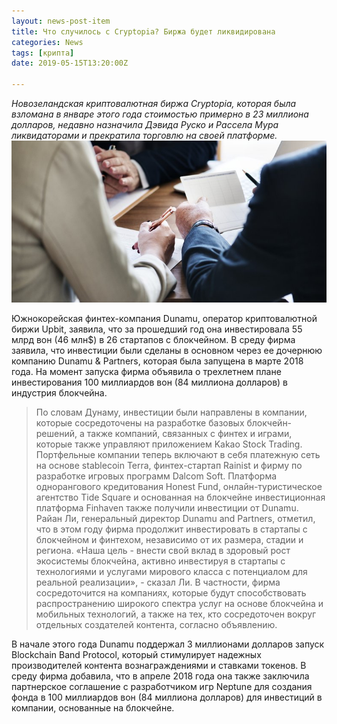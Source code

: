 ```yaml
---
layout: news-post-item
title: Что случилось с Cryptopia? Биржа будет ликвидирована
categories: News
tags: [крипта]
date: 2019-05-15T13:20:00Z

---
```

*Новозеландская криптовалютная биржа Cryptopia, которая была взломана в январе этого года стоимостью примерно в 23 миллиона долларов, недавно назначила Дэвида Руско и Рассела Мура ликвидаторами и прекратила торговлю на своей платформе.*
![btc рост](/images/news/cryptopia_likvidacia.jpg)


Южнокорейская финтех-компания Dunamu, оператор криптовалютной биржи Upbit, заявила, что за прошедший год она инвестировала 55 млрд вон (46 млн$) в 26 стартапов с блокчейном.
В среду фирма заявила, что инвестиции были сделаны в основном через ее дочернюю компанию Dunamu & Partners, которая была запущена в марте 2018 года. На момент запуска фирма объявила о трехлетнем плане инвестирования 100 миллиардов вон (84 миллиона долларов) в индустрия блокчейна.
> По словам Дунаму, инвестиции были направлены в компании, которые сосредоточены на разработке базовых блокчейн-решений, а также компаний, связанных с финтех и играми, которые также управляют приложением Kakao Stock Trading.
Портфельные компании теперь включают в себя платежную сеть на основе stablecoin Terra, финтех-стартап Rainist и фирму по разработке игровых программ Dalcom Soft. Платформа однорангового кредитования Honest Fund, онлайн-туристическое агентство Tide Square и основанная на блокчейне инвестиционная платформа Finhaven также получили инвестиции от Dunamu.
Райан Ли, генеральный директор Dunamu and Partners, отметил, что в этом году фирма продолжит инвестировать в стартапы с блокчейном и финтехом, независимо от их размера, стадии и региона.
> «Наша цель - внести свой вклад в здоровый рост экосистемы блокчейна, активно инвестируя в стартапы с технологиями и услугами мирового класса с потенциалом для реальной реализации», - сказал Ли.
В частности, фирма сосредоточится на компаниях, которые будут способствовать распространению широкого спектра услуг на основе блокчейна и мобильных технологий, а также на тех, кто сосредоточен вокруг отдельных создателей контента, согласно объявлению.

В начале этого года Dunamu поддержал  3 миллионами долларов запуск Blockchain Band Protocol, который стимулирует надежных производителей контента вознаграждениями и ставками токенов.
В среду фирма добавила, что в апреле 2018 года она также заключила партнерское соглашение с разработчиком игр Neptune для создания фонда в 100 миллиардов вон (84 миллиона долларов) для инвестиций в компании, основанные на блокчейне.

